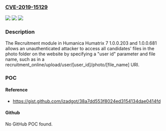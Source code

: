 ### [CVE-2019-15129](https://cve.mitre.org/cgi-bin/cvename.cgi?name=CVE-2019-15129)
![](https://img.shields.io/static/v1?label=Product&message=n%2Fa&color=blue)
![](https://img.shields.io/static/v1?label=Version&message=n%2Fa&color=blue)
![](https://img.shields.io/static/v1?label=Vulnerability&message=n%2Fa&color=brighgreen)

### Description

The Recruitment module in Humanica Humatrix 7 1.0.0.203 and 1.0.0.681 allows an unauthenticated attacker to access all candidates' files in the photo folder on the website by specifying a "user id" parameter and file name, such as in a recruitment_online/upload/user/[user_id]/photo/[file_name] URI.

### POC

#### Reference
- https://gist.github.com/izadgot/38a7dd553f8024ed3154134dae0414fd

#### Github
No GitHub POC found.

